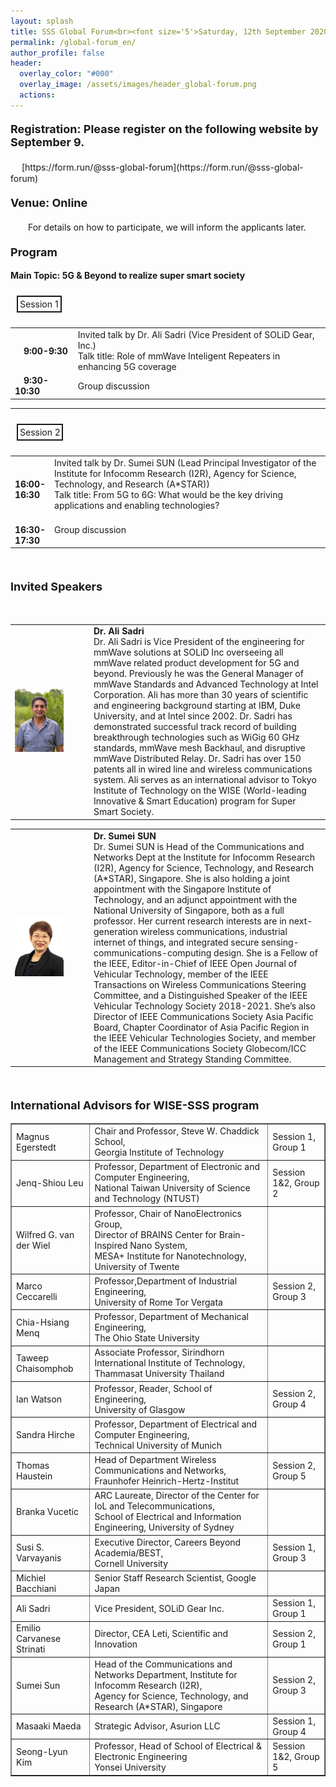 ```yaml
---
layout: splash
title: SSS Global Forum<br><font size='5'>Saturday, 12th September 2020</font>
permalink: /global-forum_en/
author_profile: false
header:
  overlay_color: "#000"
  overlay_image: /assets/images/header_global-forum.png
  actions:
---
```


<h4><font size="4">Registration: Please register on the following website by September 9.</font></h4>
　 [https://form.run/@sss-global-forum](https://form.run/@sss-global-forum)

<h4><font size="4">Venue: Online</font></h4>
　　For details on how to participate, we will inform the applicants later.　　

<h4><font size="4">Program</font></h4>

<b>Main Topic: 5G & Beyond to realize super smart society</b>

<div style="display:inline-block; padding:3px; margin:10px; border:2px solid; word-break:break-all;">Session 1</div>

<table style="border:none;" width="100%">
<tr>
<td style="border:none;" width="20%">
　<B>9:00-9:30</B></td><td style="border:none;">Invited talk by Dr. Ali Sadri (Vice President of SOLiD Gear, Inc.)<br>
Talk title: Role of mmWave Inteligent Repeaters in enhancing 5G coverage</td>
</tr>
<tr>
<td style="border:none;">
　<B>9:30-10:30</B></td><td style="border:none;">Group discussion</td>
</tr>
</table>

<hr>

<div style="display:inline-block; padding:3px; margin:10px; border:2px solid; word-break:break-all;">Session 2</div>

<table width="100%">
<tr>
<td style="border:none;" width="12%">
　<B>16:00-16:30</B></td><td style="border:none;">Invited talk by Dr. Sumei SUN (Lead Principal Investigator of the Institute for Infocomm Research (I2R), Agency for Science, Technology, and Research (A*STAR))<br>
Talk title: From 5G to 6G: What would be the key driving applications and enabling technologies?</td>
</tr>
<tr>
<td style="border:none;">
　<B>16:30-17:30</B></td><td style="border:none;">Group discussion</td>
</tr>
</table>
<br>

<h4><font size="4">Invited Speakers</font></h4>
<br>

<table>
<td width="25%"><img src="/assets/images/portrait_Ali_Sadri.jpg" width=" 70%" height="70%" /></td>
<td><b>Dr. Ali Sadri</b><br>
 Dr. Ali Sadri is Vice President of the engineering for mmWave solutions at SOLiD Inc overseeing all mmWave related product development for 5G and beyond. Previously he was the General Manager of mmWave Standards and Advanced Technology at Intel Corporation. Ali has more than 30 years of scientific and engineering background starting at IBM, Duke University, and at Intel since 2002. Dr. Sadri has demonstrated successful track record of building breakthrough technologies such as WiGig 60 GHz standards, mmWave mesh Backhaul, and disruptive mmWave Distributed Relay. Dr. Sadri has over 150 patents all in wired line and wireless communications system. Ali serves as an international advisor to Tokyo Institute of Technology on the WISE (World-leading Innovative & Smart Education) program for Super Smart Society. </td>

 <table>
 <td width="25%"><img src="/assets/images/portrait_Sumei_SUN.jpg" width=" 70%" height="70%" /></td>
 <td><b>Dr. Sumei SUN</b><br>
  Dr. Sumei SUN is Head of the Communications and Networks Dept at the Institute for Infocomm Research (I2R), Agency for Science, Technology, and Research (A*STAR), Singapore. She is also holding a joint appointment with the Singapore Institute of Technology, and an adjunct appointment with the National University of Singapore, both as a full professor. Her current research interests are in next-generation wireless communications, industrial internet of things, and integrated secure sensing-communications-computing design. She is a Fellow of the IEEE, Editor-in-Chief of IEEE Open Journal of Vehicular Technology, member of the IEEE Transactions on Wireless Communications Steering Committee, and a Distinguished Speaker of the IEEE Vehicular Technology Society 2018-2021. She’s also Director of IEEE Communications Society Asia Pacific Board, Chapter Coordinator of Asia Pacific Region in the IEEE Vehicular Technologies Society, and member of the IEEE Communications Society Globecom/ICC Management and Strategy Standing Committee.  </td>
  </table>
  <br>

  <h4><font size="4">International Advisors for WISE-SSS program</font></h4>

  <table border="1">
  <tr><td>Magnus Egerstedt</td><td>Chair and Professor, Steve W. Chaddick School,<br>Georgia Institute of Technology</td><td>Session 1, Group 1
  <tr><td>Jenq-Shiou Leu</td><td>Professor, Department of Electronic and Computer Engineering,<br>National Taiwan University of Science and Technology (NTUST)</td><td>Session 1&2, Group 2
  <tr><td>Wilfred G. van der Wiel</td><td>Professor, Chair of NanoElectronics Group,<br>Director of BRAINS Center for Brain-Inspired Nano System,<br>MESA+ Institute for Nanotechnology, University of Twente</td><td>
  <tr><td>Marco Ceccarelli</td><td>Professor,Department of Industrial Engineering,<br>University of Rome Tor Vergata</td><td>Session 2, Group 3
  <tr><td>Chia-Hsiang Menq</td><td>Professor, Department of Mechanical Engineering,<br>The Ohio State University</td><td>
  <tr><td>Taweep Chaisomphob</td><td>Associate Professor, Sirindhorn International Institute of Technology,<br>Thammasat University Thailand</td><td>
  <tr><td>Ian Watson</td><td>Professor, Reader, School of Engineering,<br>University of Glasgow</td><td>Session 2, Group 4
  <tr><td>Sandra Hirche</td><td>Professor, Department of Electrical and Computer Engineering,<br>Technical University of Munich</td><td>
  <tr><td>Thomas Haustein</td><td>Head of Department Wireless Communications and Networks,<br>Fraunhofer Heinrich-Hertz-Institut</td><td>Session 2, Group 5
  <tr><td>Branka Vucetic</td><td>ARC Laureate, Director of the Center for IoL and Telecommunications,<br>School of Electrical and Information Engineering, University of Sydney</td><td>
  <tr><td>Susi S. Varvayanis</td><td>Executive Director, Careers Beyond Academia/BEST,<br>Cornell University</td><td>Session 1, Group 3
  <tr><td>Michiel Bacchiani</td><td>Senior Staff Research Scientist, Google Japan<td></td>
  <tr><td>Ali Sadri</td><td>Vice President, SOLiD Gear Inc.</td><td>Session 1, Group 1
  <tr><td>Emilio Carvanese Strinati</td><td>Director, CEA Leti, Scientific and Innovation</td><td>Session 2, Group 1
  <tr><td>Sumei Sun</td><td>Head of the Communications and Networks Department, Institute for Infocomm Research (I2R),<br>Agency for Science, Technology, and Research (A*STAR), Singapore</td><td>Session 2, Group 3
  <tr><td>Masaaki Maeda</td><td>Strategic Advisor, Asurion LLC</td><td>Session 1, Group 4
  <tr><td>Seong-Lyun Kim</td><td>Professor, Head of School of Electrical & Electronic Engineering<br>Yonsei University</td><td>Session 1&2, Group 5

  

